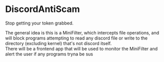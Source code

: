 # DiscordAntiScam
Stop getting your token grabbed.

The general idea is this is a MiniFilter, which intercepts file operations, and will block programs attempting to read any discord file or write to the directory (excluding kernel) that's not discord itself.\
There will be a frontend app that will be used to monitor the MiniFilter and alert the user if any programs tryna be sus
